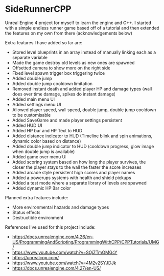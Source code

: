 # SideRunnerCPP
Unreal Engine 4 project for myself to learn the engine and C++.
I started with a simple endless runner game based off of a tutorial and then extended the features on my own from there (acknowledgements below)

Extra features I have added so far are:
  - Stored level blueprints in an array instead of manually linking each as a separate variable
  - Made the game destroy old levels as new ones are spawned
  - Offsetted camera to show more on the right side
  - Fixed level spawn trigger box triggering twice
  - Added double jump
  - Added double jump cooldown limitation
  - Removed instant death and added player HP and damage types (wall does over time damage, spikes do instant damage)
  - Added main menu UI
  - Added settings menu UI
  - Allowed player speed, wall speed, double jump, double jump cooldown to be customisable
  - Added SaveGame and made player settings persistent
  - Added HUD UI
  - Added HP bar and HP Text to HUD
  - Added distance indicator to HUD (Timeline blink and spin animations, dynamic color based on distance)
  - Added double jump indicator to HUD (cooldown progress, glow image when double jump is available)
  - Added game over menu UI
  - Added scoring system based on how long the player survives, the closer the player stays to the wall the faster the score increases
  - Added arcade style persistent high scores and player names
  - Added a powerups systems with health and shield pickups
  - Added a test mode where a separate library of levels are spawned
  - Added dynamic HP Bar color


Planned extra features include:
  - More environmental hazards and damage types
  - Status effects
  - Destructible environment


References I've used for this project include:
  - https://docs.unrealengine.com/4.26/en-US/ProgrammingAndScripting/ProgrammingWithCPP/CPPTutorials/UMG/
  - https://www.youtube.com/watch?v=SOjZTmOMGcY
  - https://unrealcpp.com/
  - https://www.youtube.com/watch?v=4M2v2SYJDJk
  - https://docs.unrealengine.com/4.27/en-US/
 
